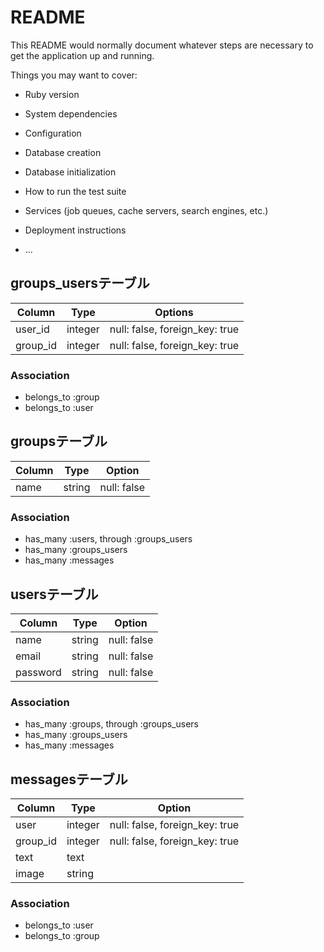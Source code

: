 # README

This README would normally document whatever steps are necessary to get the
application up and running.

Things you may want to cover:

* Ruby version

* System dependencies

* Configuration

* Database creation

* Database initialization

* How to run the test suite

* Services (job queues, cache servers, search engines, etc.)

* Deployment instructions

* ...

## groups_usersテーブル

|Column|Type|Options|
|------|----|-------|
|user_id|integer|null: false, foreign_key: true|
|group_id|integer|null: false, foreign_key: true|

### Association
- belongs_to :group
- belongs_to :user

## groupsテーブル

|Column|Type|Option|
|------|----|------|
|name|string|null: false|

### Association
- has_many :users, through :groups_users
- has_many :groups_users
- has_many :messages

## usersテーブル

|Column|Type|Option|
|------|----|------|
|name|string|null: false|
|email|string|null: false|
|password|string|null: false|


### Association
- has_many :groups, through :groups_users
- has_many :groups_users
- has_many :messages

## messagesテーブル

|Column|Type|Option|
|------|----|------|
|user|integer|null: false, foreign_key: true|
|group_id|integer|null: false, foreign_key: true|
|text|text||
|image|string||

### Association
- belongs_to :user
- belongs_to :group
